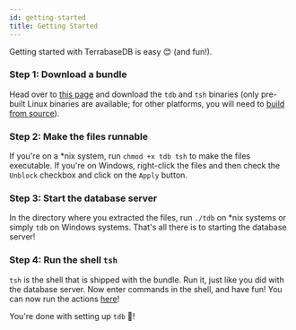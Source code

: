```yaml
---
id: getting-started
title: Getting Started
---
```


Getting started with TerrabaseDB is easy 😊 (and fun!).

### Step 1: Download a bundle

Head over to [this page](https://github.com/terrabasedb/terrabase/releases/v0.1.0) and download the `tdb` and `tsh` binaries (only pre-built Linux binaries are available; for other platforms, you will need to [build from source](building-from-source)).

### Step 2: Make the files runnable

If you're on a *nix system, run `chmod +x tdb tsh` to make the files executable. If you're on Windows, right-click the files and then check the `Unblock` checkbox and click on the `Apply` button.

### Step 3: Start the database server

In the directory where you extracted the files, run `./tdb` on *nix systems or simply `tdb` on Windows systems. That's all there is to starting the database server!

### Step 4: Run the shell `tsh`

`tsh` is the shell that is shipped with the bundle. Run it, just like you did with the database server. Now enter commands in the shell, and have fun!
You can now run the actions [here](Actions/overview)!

You're done with setting up `tdb` 🎉!